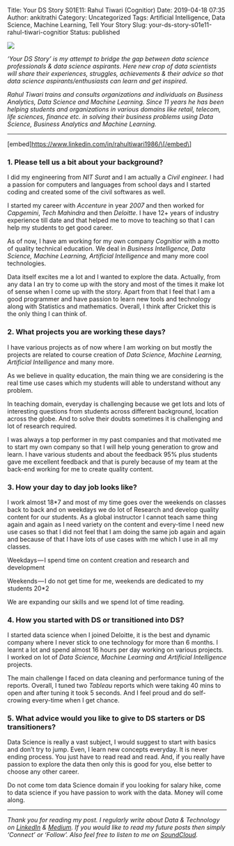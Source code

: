 Title: Your DS Story S01E11: Rahul Tiwari (Cognitior)
Date: 2019-04-18 07:35
Author: ankitrathi
Category: Uncategorized
Tags: Artificial Intelligence, Data Science, Machine Learning, Tell Your Story
Slug: your-ds-story-s01e11-rahul-tiwari-cognitior
Status: published

![](https://cdn-images-1.medium.com/max/1200/1*AugKp_HidsjQJuIriPQ8hQ.png)

*‘Your DS Story’ is my attempt to bridge the gap between data science professionals & data science aspirants. Here new crop of data scientists will share their experiences, struggles, achievements & their advice so that data science aspirants/enthusiasts can learn and get inspired.*

*Rahul Tiwari trains and consults organizations and individuals on Business Analytics, Data Science and Machine Learning. Since 11 years he has been helping students and organizations in various domains like retail, telecom, life sciences, finance etc. in solving their business problems using Data Science, Business Analytics and Machine Learning.*

------------------------------------------------------------------------

\[embed\]https://www.linkedin.com/in/rahultiwari1986/\[/embed\]

### 1. Please tell us a bit about your background?

I did my engineering from *NIT Surat* and I am actually a *Civil engineer.* I had a passion for computers and languages from school days and I started coding and created some of the civil softwares as well.

I started my career with *Accenture* in year *2007* and then worked for *Capgemini*, *Tech Mahindra* and then *Deloitte*. I have 12+ years of industry experience till date and that helped me to move to teaching so that I can help my students to get good career.

As of now, I have am working for my own company *Cognitior* with a motto of quality technical education. We deal in *Business Intelligence, Data Science, Machine Learning, Artificial Intelligence* and many more cool technologies.

Data itself excites me a lot and I wanted to explore the data. Actually, from any data I an try to come up with the story and most of the times it make lot of sense when I come up with the story. Apart from that I feel that I am a good programmer and have passion to learn new tools and technology along with Statistics and mathematics. Overall, I think after Cricket this is the only thing I can think of.

### 2. What projects you are working these days?

I have various projects as of now where I am working on but mostly the projects are related to course creation of *Data Science, Machine Learning, Artificial Intelligence* and many more.

As we believe in quality education, the main thing we are considering is the real time use cases which my students will able to understand without any problem.

In teaching domain, everyday is challenging because we get lots and lots of interesting questions from students across different background, location across the globe. And to solve their doubts sometimes it is challenging and lot of research required.

I was always a top performer in my past companies and that motivated me to start my own company so that I will help young generation to grow and learn. I have various students and about the feedback 95% plus students gave me excellent feedback and that is purely because of my team at the back-end working for me to create quality content.

### 3. How your day to day job looks like?

I work almost 18\*7 and most of my time goes over the weekends on classes back to back and on weekdays we do lot of Research and develop quality content for our students. As a global instructor I cannot teach same thing again and again as I need variety on the content and every-time I need new use cases so that I did not feel that I am doing the same job again and again and because of that I have lots of use cases with me which I use in all my classes.

Weekdays — I spend time on content creation and research and development

Weekends — I do not get time for me, weekends are dedicated to my students 20\*2

We are expanding our skills and we spend lot of time reading.

### 4. How you started with DS or transitioned into DS?

I started data science when I joined Deloitte, it is the best and dynamic company where I never stick to one technology for more than 6 months. I learnt a lot and spend almost 16 hours per day working on various projects. I worked on lot of *Data Science, Machine Learning and Artificial Intelligence* projects.

The main challenge I faced on data cleaning and performance tuning of the reports. Overall, I tuned two *Tableau* reports which were taking 40 mins to open and after tuning it took 5 seconds. And I feel proud and do self-crowing every-time when I get chance.

### 5. What advice would you like to give to DS starters or DS transitioners?

Data Science is really a vast subject, I would suggest to start with basics and don’t try to jump. Even, I learn new concepts everyday. It is never ending process. You just have to read read and read. And, if you really have passion to explore the data then only this is good for you, else better to choose any other career.

Do not come tom data Science domain if you looking for salary hike, come to data science if you have passion to work with the data. Money will come along.

------------------------------------------------------------------------

*Thank you for reading my post. I regularly write about Data & Technology on* [*LinkedIn*](https://www.linkedin.com/today/posts/ankitrathi) *&* [*Medium*](https://medium.com/@rathi.ankit)*. If you would like to read my future posts then simply ‘Connect’ or ‘Follow’. Also feel free to listen to me on* [*SoundCloud*](https://soundcloud.com/ankitrathi)*.*
